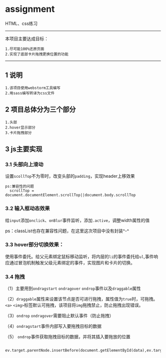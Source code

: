 # assignment
HTML、css练习

---
本项目主要达成目标：

    1.尽可能100%还原页面
    2.实现了底部卡片拖拽更换位置的功能
---


## 1 说明

    1.该项目使用webstorm工具编写
    2.用sass编写转译为css文件
  
## 2 项目总体分为三个部分

    1.头部
    2.hover显示部分
    3.卡片拖拽部分
    
## 3 js主要实现
    
### 3.1 头部向上滑动

  设置`scollTop`不为零时，改变头部的`padding`，实现header上移效果

  ```
  ps:兼容性的问题
    scrollTop = document.documentElement.scrollTop||document.body.scrollTop
  ```
### 3.2 输入框动态效果

   给`input`添加`onclick`、`onBlur`事件监听，添加`.active`，调整width属性的值
   
   ps：classList也存在兼容性问题，在这里这次项目中没有封装^-^
### 3.3 hover部分切换效果：
   使用事件委托。给父元素绑定鼠标移动监听，将内层的`li`的事件委托给`ul`,事件响应通过冒泡机制触发父级元素绑定的事件，实现图片和卡片的切换。
### 3.4 拖拽

   （1）主要用到`ondragstart` `ondragover` `ondrop`事件以及`draggable`属性
   
   （2）`draggable`属性来设置该节点是否可进行拖拽，属性值为`true`时，可拖拽。`<a>` `<img>`标签默认可拖拽，该项目将`img`拖拽禁止，防止拖拽出现错误。
   
   （3）`ondrop` `ondragover`需要阻止默认事件（防止拖拽）
   
   （4）`ondragstart`事件内部写入要拖拽目标的数据
   
   （5） `ondrop`事件获取拖拽目标的数据，并将其插入要拖放的位置
   ```
    ev.target.parentNode.insertBefore(document.getElementById(data),ev.target)
   ```
      
  
  
  
  

